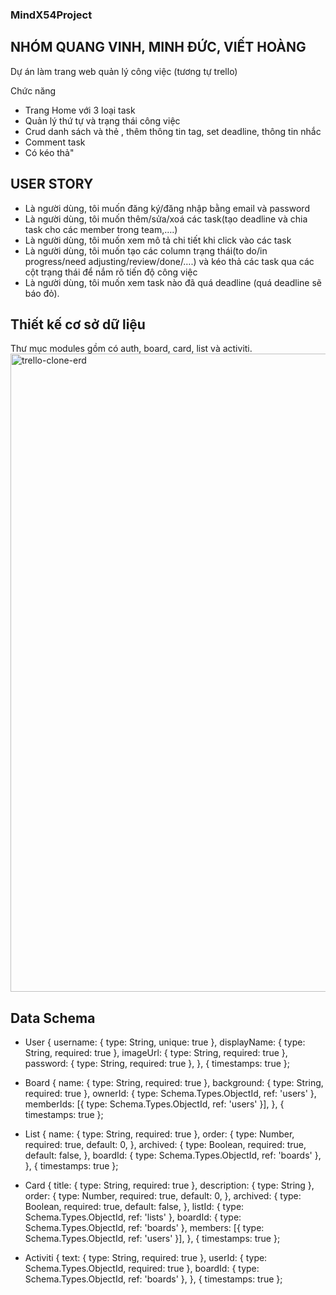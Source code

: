 ### MindX54Project
## NHÓM QUANG VINH, MINH ĐỨC, VIẾT HOÀNG
Dự án làm trang web quản lý công việc (tương tự trello)

Chức năng
- Trang Home với 3 loại task
- Quản lý thứ tự và trạng thái công việc
- Crud danh sách và thẻ , thêm thông tin tag, set deadline, thông tin nhắc
- Comment task
- Có kéo thả"

## USER STORY
- Là người dùng, tôi muốn đăng ký/đăng nhập bằng email và password
- Là người dùng, tôi muốn thêm/sửa/xoá các task(tạo deadline và chia task cho các member trong team,….)
- Là người dùng, tôi muốn xem mô tả chi tiết khi click vào các task
- Là người dùng, tôi muốn tạo các column trạng thái(to do/in progress/need adjusting/review/done/….) và kéo thả các task qua các cột trạng thái để nắm rõ tiến độ công việc
- Là người dùng, tôi muốn xem task nào đã quá deadline (quá deadline sẽ báo đỏ).
## Thiết kế cơ sở dữ liệu
Thư mục modules gồm có auth, board, card, list và activiti.
<img width="1021" alt="trello-clone-erd" src="https://user-images.githubusercontent.com/81417700/142159336-136287c9-b4bb-4067-85c7-3165967527ec.png">
## Data Schema 
- User
{
 username: {
      type: String,
      unique: true
    },
    displayName: {
      type: String,
      required: true
    },
    imageUrl: {
      type: String,
      required: true
    },
    password: {
      type: String,
      required: true
    },
  }, {
    timestamps: true
  };


- Board 
{
 name: {
      type: String,
      required: true
    },
    background: {
      type: String,
      required: true
    },
    ownerId: {
      type: Schema.Types.ObjectId,
      ref: 'users'
    },
    memberIds: [{
      type: Schema.Types.ObjectId,
      ref: 'users'
    }],
  }, {
    timestamps: true
  };

- List
 {
  name: {
      type: String,
      required: true
    },
    order: {
      type: Number,
      required: true,
      default: 0,
    },
    archived: {
      type: Boolean,
      required: true,
      default: false,
    },
    boardId: {
      type: Schema.Types.ObjectId,
      ref: 'boards'
    },
  }, {
    timestamps: true
  };

- Card
{
  title: {
      type: String,
      required: true
    },
    description: {
      type: String
    },
    order: {
      type: Number,
      required: true,
      default: 0,
    },
    archived: {
      type: Boolean,
      required: true,
      default: false,
    },
    listId: {
      type: Schema.Types.ObjectId,
      ref: 'lists'
    },
    boardId: {
      type: Schema.Types.ObjectId,
      ref: 'boards'
    },
    members: [{
      type: Schema.Types.ObjectId,
      ref: 'users'
    }],
  }, {
    timestamps: true
  };

- Activiti
{
  text: {
      type: String,
      required: true
    },
    userId: {
      type: Schema.Types.ObjectId,
      required: true
    },
    boardId: {
      type: Schema.Types.ObjectId,
      ref: 'boards'
    },
  }, {
    timestamps: true
  };

